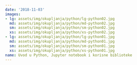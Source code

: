 ```yaml
---
date: '2018-11-03'
images:
- lg: assets/img/okupljanja/python/lg-python02.jpg
  md: assets/img/okupljanja/python/md-python02.jpg
  sm: assets/img/okupljanja/python/sm-python02.jpg
  xs: assets/img/okupljanja/python/xs-python02.jpg
- lg: assets/img/okupljanja/python/lg-python01.jpg
  md: assets/img/okupljanja/python/md-python01.jpg
  sm: assets/img/okupljanja/python/sm-python01.jpg
  xs: assets/img/okupljanja/python/xs-python01.jpg
name: Uvod u Python, Jupyter notebook i korisne biblioteke
---
```

